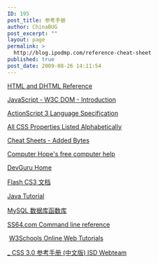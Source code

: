 ```yaml
---
ID: 195
post_title: 参考手册
author: ChinaBUG
post_excerpt: ""
layout: page
permalink: >
  http://blog.ipodmp.com/reference-cheat-sheet
published: true
post_date: 2009-08-26 14:11:54
---
```

<a href="http://msdn.microsoft.com/en-us/library/ms533050(VS.85).aspx">HTML and DHTML Reference</a>

<a href="http://www.quirksmode.org/dom/intro.html">JavaScript - W3C DOM - Introduction</a>

<a href="http://livedocs.adobe.com/specs/actionscript/3/wwhelp/wwhimpl/js/html/wwhelp.htm">ActionScript 3 Language Specification</a>

<a href="http://www.blooberry.com/indexdot/css/propindex/all.htm">All CSS Properties Listed Alphabetically</a>

<a href="http://www.addedbytes.com/cheat-sheets/">Cheat Sheets - Added Bytes</a>

<a href="http://www.computerhope.com/">Computer Hope's free computer help</a>

<a href="http://www.devguru.com/home.asp">DevGuru Home</a>

<a href="http://livedocs.adobe.com/flash/9.0_cn/main/wwhelp/wwhimpl/js/html/wwhelp.htm">Flash CS3 文档</a>

<a href="http://www.java2s.com/Tutorial/Java/CatalogJava.htm">Java Tutorial</a>

<a href="http://www.phpx.com/man/php4gb/group.php-33.php">MySQL 数据库函数库</a>

<a href="http://ss64.com/index.html">SS64.com Command line reference</a>

 <a href="http://www.w3schools.com/">W3Schools Online Web Tutorials</a>

<a href="http://webteam.tencent.com/css3/">_ CSS 3.0 参考手册 (中文版) ISD Webteam</a>